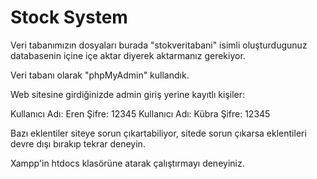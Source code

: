 # Stock System
 
Veri tabanımızın dosyaları burada "stokveritabani" isimli oluşturdugunuz databasenin içine içe aktar diyerek aktarmanız gerekiyor.

Veri tabanı olarak "phpMyAdmin" kullandık.

Web sitesine girdiğinizde admin giriş yerine kayıtlı kişiler:

Kullanıcı Adı: Eren 
Şifre: 12345
Kullanıcı Adı: Kübra 
Şifre: 12345

Bazı eklentiler siteye sorun çıkartabiliyor, sitede sorun çıkarsa eklentileri devre dışı bırakıp tekrar deneyin.

Xampp'in htdocs klasörüne atarak çalıştırmayı deneyiniz.